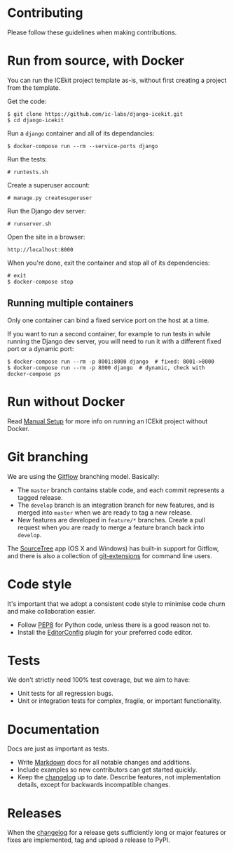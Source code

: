 # Contributing

Please follow these guidelines when making contributions.

# Run from source, with Docker

You can run the ICEkit project template as-is, without first creating a project
from the template.

Get the code:

    $ git clone https://github.com/ic-labs/django-icekit.git
    $ cd django-icekit

Run a `django` container and all of its dependancies:

    $ docker-compose run --rm --service-ports django

Run the tests:

    # runtests.sh

Create a superuser account:

    # manage.py createsuperuser

Run the Django dev server:

    # runserver.sh

Open the site in a browser:

    http://localhost:8000

When you're done, exit the container and stop all of its dependencies:

    # exit
    $ docker-compose stop

## Running multiple containers

Only one container can bind a fixed service port on the host at a time.

If you want to run a second container, for example to run tests in while
running the Django dev server, you will need to run it with a different fixed
port or a dynamic port:

    $ docker-compose run --rm -p 8001:8000 django  # fixed: 8001->8000
    $ docker-compose run --rm -p 8000 django  # dynamic, check with docker-compose ps

# Run without Docker

Read [Manual Setup](../intro/manual-setup.md) for more info on running an
ICEkit project without Docker.

# Git branching

We are using the [Gitflow] branching model. Basically:

  * The `master` branch contains stable code, and each commit represents a
    tagged release.
  * The `develop` branch is an integration branch for new features, and is
    merged into `master` when we are ready to tag a new release.
  * New features are developed in `feature/*` branches. Create a pull request
    when you are ready to merge a feature branch back into `develop`.

The [SourceTree] app (OS X and Windows) has built-in support for Gitflow, and
there is also a collection of [git-extensions](https://github.com/nvie/gitflow/)
for command line users.

# Code style

It's important that we adopt a consistent code style to minimise code churn and
make collaboration easier.

  * Follow [PEP8] for Python code, unless there is a good reason not to.
  * Install the [EditorConfig](http://editorconfig.org/) plugin for your
    preferred code editor.

# Tests

We don't strictly need 100% test coverage, but we aim to have:

  * Unit tests for all regression bugs.
  * Unit or integration tests for complex, fragile, or important functionality.

# Documentation

Docs are just as important as tests.

  * Write [Markdown] docs for all notable changes and additions.
  * Include examples so new contributors can get started quickly.
  * Keep the [changelog] up to date. Describe features, not implementation
    details, except for backwards incompatible changes.

# Releases

When the [changelog] for a release gets sufficiently long or major features or
fixes are implemented, tag and upload a release to PyPI.

[changelog]: ../changelog.md
[Gitflow]: http://nvie.com/posts/a-successful-git-branching-model/
[Markdown]: http://daringfireball.net/projects/markdown/
[PEP8]: http://legacy.python.org/dev/peps/pep-0008/
[SourceTree]: http://sourcetreeapp.com/
